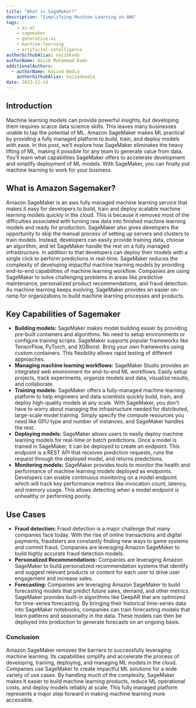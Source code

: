 ```yaml
---
title: "What is SageMaker?"
description: "Simplifying Machine Learning on AWS"
tags:
    - ai-ml
    - sagemaker
    - generative-ai
    - machine-learning
    - artificial-intelligence
authorGithubAlias: najibkado
authorName: Najib Muhammad Kado
additionalAuthors:
  - authorName: Kaizad Wadia
    authorGithubAlias: kaizadwadia
date: 2023-11-14
---
```


## Introduction

Machine learning models can provide powerful insights, but developing them requires scarce data science skills. This leaves many businesses unable to tap the potential of ML. Amazon SageMaker makes ML practical by providing a fully managed platform to build, train, and deploy models with ease. In this post, we’ll explore how SageMaker eliminates the heavy lifting of ML, making it possible for any team to generate value from data. You’ll learn what capabilities SageMaker offers to accelerate development and simplify deployment of ML models. With SageMaker, you can finally put machine learning to work for your business.

## What is Amazon Sagemaker?

Amazon SageMaker is an aws fully managed machine learning service that makes it easy for developers to build, train and deploy scalable machine learning models quickly in the cloud. This is because it removes most of the difficulties associated with turning raw data into finished machine learning models and ready for production. SageMaker also gives developers the opportunity to skip the manual process of setting up servers and clusters to train models. Instead, developers can easily provide training data, choose an algorithm, and let SageMaker handle the rest on a fully managed infrastructure. In addition to that developers can deploy their models with a single click to perform predictions in real-time. SageMaker reduces the complexity of developing impactful machine learning models by providing end-to-end capabilities of machine learning workflow. Companies are using SageMaker to solve challenging problems in areas like predictive maintenance, personalized product recommendations, and fraud detection. As machine learning keeps evolving, SageMaker provides an easier on-ramp for organizations to build machine learning processes and products.

## Key Capabilities of Sagemaker

* **Building models:** SageMaker makes model building easier by providing pre-built containers and algorithms. No need to setup environments or configure training scripts. SageMaker supports popular frameworks like TensorFlow, PyTorch, and XGBoost. Bring your own frameworks using custom containers. This flexibility allows rapid testing of different approaches.
* **Managing machine learning workflows:** SageMaker Studio provides an integrated web environment for end-to-end ML workflows. Easily setup projects, track experiments, organize models and data, visualize results, and collaborate.
* **Training models:** SageMaker offers a fully-managed machine learning platform to help engineers and data scientists quickly build, train, and deploy high-quality models at any scale. With SageMaker, you don't have to worry about managing the infrastructure needed for distributed, large-scale model training. Simply specify the compute resources you need like GPU type and number of instances, and SageMaker handles the rest.
* **Deploying models:** SageMaker allows users to easily deploy machine learning models for real-time or batch predictions. Once a model is trained in SageMaker, it can be deployed to create an endpoint. This endpoint is a REST API that receives prediction requests, runs the request through the deployed model, and returns predictions.
* **Monitoring models:** SageMaker provides tools to monitor the health and performance of machine learning models deployed as endpoints. Developers can enable continuous monitoring on a model endpoint which will track key performance metrics like invocation count, latency, and memory usage. This allows detecting when a model endpoint is unhealthy or performing poorly.


## Use Cases

* **Fraud detection:** Fraud detection is a major challenge that many companies face today. With the rise of online transactions and digital payments, fraudsters are constantly finding new ways to game systems and commit fraud. Companies are leveraging Amazon SageMaker to build highly accurate fraud detection models.
* **Personalized Recommendations:** Companies are leveraging Amazon SageMaker to build personalized recommendation systems that identify and suggest relevant products or content for each user to drive user engagement and increase sales.
* **Forecasting:** Companies are leveraging Amazon SageMaker to build forecasting models that predict future sales, demand, and other metrics. SageMaker provides built-in algorithms like DeepAR that are optimized for time-series forecasting. By bringing their historical time-series data into SageMaker notebooks, companies can train forecasting models that learn patterns and seasonality in the data. These models can then be deployed into production to generate forecasts on an ongoing basis.


### Conclusion

Amazon SageMaker removes the barriers to successfully leveraging machine learning. Its capabilities simplify and accelerate the process of developing, training, deploying, and managing ML models in the cloud. Companies use SageMaker to create impactful ML solutions for a wide variety of use cases. By handling much of the complexity, SageMaker makes it easier to build machine learning products, reduce ML operational costs, and deploy models reliably at scale. This fully managed platform represents a major step forward in making machine learning more accessible.
